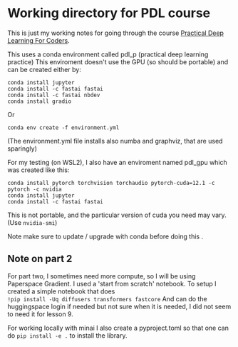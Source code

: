 # Working directory for PDL course

This is just my working notes for going through the course [Practical Deep Learning For Coders](https://course.fast.ai/).

This uses a conda environment called pdl_p  (practical deep learning practice)
This enviroment doesn't use the GPU (so should be portable) and can be created either by:

```
conda install jupyter
conda install -c fastai fastai
conda install -c fastai nbdev
conda install gradio
```
Or 

```
conda env create -f environment.yml
```
(The environment.yml file installs also numba and graphviz, that are used sparingly)
 

For my testing (on WSL2), I also have an enviroment named pdl_gpu which was created like this:
```
conda install pytorch torchvision torchaudio pytorch-cuda=12.1 -c pytorch -c nvidia 
conda install jupyter
conda install -c fastai fastai
```
This is not portable, and the particular version of cuda you need may vary. (Use `nvidia-smi`)
 
Note make sure to update / upgrade with conda before doing this . 

## Note on part 2
For part two, I sometimes need more compute, so I will be using Paperspace Gradient. I used a 'start from scratch' notebook. To setup I created a simple notebook that does  
`!pip install -Uq diffusers transformers fastcore`
And can do the huggingspace login if needed but not sure when it is needed, I did not seem to need it for lesson 9.


For working locally with minai I also create a pyproject.toml so that one can do `pip install -e .` to install the library. 

 